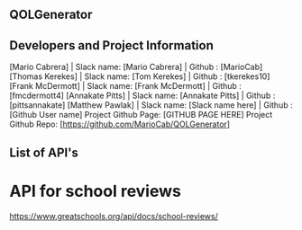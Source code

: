 ## QOLGenerator


## Developers and Project Information

[Mario Cabrera] | Slack name: [Mario Cabrera] | Github : [MarioCab]
[Thomas Kerekes] | Slack name: [Tom Kerekes] | Github : [tkerekes10]
[Frank McDermott] | Slack name: [Frank McDermott] | Github : [fmcdermott4]
[Annakate Pitts] | Slack name: [Annakate Pitts] | Github : [pittsannakate]
[Matthew Pawlak] | Slack name: [Slack name here] | Github : [Github User name]
Project Github Page: [GITHUB PAGE HERE]
Project Github Repo: [https://github.com/MarioCab/QOLGenerator]

## List of API's

# API for school reviews
https://www.greatschools.org/api/docs/school-reviews/